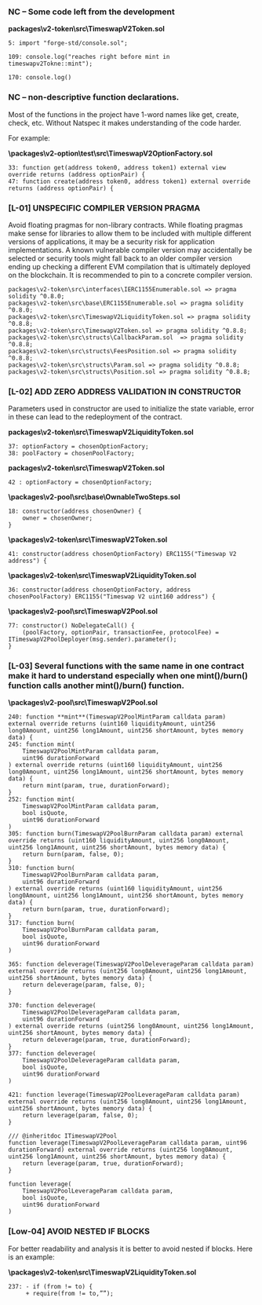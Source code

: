 ### NC – Some code left from the development

**packages\v2-token\src\TimeswapV2Token.sol**

    5: import "forge-std/console.sol";

    109: console.log("reaches right before mint in timeswapv2Tokne::mint");

    170: console.log()

### NC – non-descriptive function declarations.

Most of the functions in the project have 1-word names like get, create, check, etc. Without Natspec it makes understanding of the code harder.

For example:

**\packages\v2-option\test\src\TimeswapV2OptionFactory.sol**

    33: function get(address token0, address token1) external view override returns (address optionPair) {
    47: function create(address token0, address token1) external override returns (address optionPair) {

### [L-01] UNSPECIFIC COMPILER VERSION PRAGMA

Avoid floating pragmas for non-library contracts.
While floating pragmas make sense for libraries to allow them to be included with multiple different versions of applications, it may be a security risk for application implementations.
A known vulnerable compiler version may accidentally be selected or security tools might fall back to an older compiler version ending up checking a different EVM compilation that is ultimately deployed on the blockchain.
It is recommended to pin to a concrete compiler version.

    packages\v2-token\src\interfaces\IERC1155Enumerable.sol => pragma solidity ^0.8.0;
    packages\v2-token\src\base\ERC1155Enumerable.sol => pragma solidity ^0.8.0;
    packages\v2-token\src\TimeswapV2LiquidityToken.sol => pragma solidity ^0.8.8;
    packages\v2-token\src\TimeswapV2Token.sol => pragma solidity ^0.8.8;
    packages\v2-token\src\structs\CallbackParam.sol  => pragma solidity ^0.8.8;
    packages\v2-token\src\structs\FeesPosition.sol => pragma solidity ^0.8.8;
    packages\v2-token\src\structs\Param.sol => pragma solidity ^0.8.8;
    packages\v2-token\src\structs\Position.sol => pragma solidity ^0.8.8;

### [L-02] ADD ZERO ADDRESS VALIDATION IN CONSTRUCTOR 

Parameters used in constructor are used to initialize the state variable, error in these can lead to the redeployment of the contract.

**packages\v2-token\src\TimeswapV2LiquidityToken.sol**

    37: optionFactory = chosenOptionFactory;
    38: poolFactory = chosenPoolFactory;

**packages\v2-token\src\TimeswapV2Token.sol**

    42 : optionFactory = chosenOptionFactory;

**\packages\v2-pool\src\base\OwnableTwoSteps.sol**

    18: constructor(address chosenOwner) {
        owner = chosenOwner;
    }

**\packages\v2-token\src\TimeswapV2Token.sol**

    41: constructor(address chosenOptionFactory) ERC1155("Timeswap V2 address") {

**\packages\v2-token\src\TimeswapV2LiquidityToken.sol**

    36: constructor(address chosenOptionFactory, address chosenPoolFactory) ERC1155("Timeswap V2 uint160 address") {

**\packages\v2-pool\src\TimeswapV2Pool.sol**

    77: constructor() NoDelegateCall() { 
        (poolFactory, optionPair, transactionFee, protocolFee) = ITimeswapV2PoolDeployer(msg.sender).parameter();
    }



### [L-03] Several functions with the same name in one contract make it hard to understand especially when one mint()/burn() function calls another mint()/burn() function.

**\packages\v2-pool\src\TimeswapV2Pool.sol**

    240: function **mint**(TimeswapV2PoolMintParam calldata param) external override returns (uint160 liquidityAmount, uint256 long0Amount, uint256 long1Amount, uint256 shortAmount, bytes memory data) {
    245: function mint(
        TimeswapV2PoolMintParam calldata param,
        uint96 durationForward
    ) external override returns (uint160 liquidityAmount, uint256 long0Amount, uint256 long1Amount, uint256 shortAmount, bytes memory data) {
        return mint(param, true, durationForward);
    }
    252: function mint(
        TimeswapV2PoolMintParam calldata param,
        bool isQuote,
        uint96 durationForward
    )
    305: function burn(TimeswapV2PoolBurnParam calldata param) external override returns (uint160 liquidityAmount, uint256 long0Amount, uint256 long1Amount, uint256 shortAmount, bytes memory data) {
        return burn(param, false, 0);
    }
    310: function burn(
        TimeswapV2PoolBurnParam calldata param,
        uint96 durationForward
    ) external override returns (uint160 liquidityAmount, uint256 long0Amount, uint256 long1Amount, uint256 shortAmount, bytes memory data) {
        return burn(param, true, durationForward);
    }
    317: function burn(
        TimeswapV2PoolBurnParam calldata param,
        bool isQuote,
        uint96 durationForward
    )

    365: function deleverage(TimeswapV2PoolDeleverageParam calldata param) external override returns (uint256 long0Amount, uint256 long1Amount, uint256 shortAmount, bytes memory data) {
        return deleverage(param, false, 0);
    }

    370: function deleverage(
        TimeswapV2PoolDeleverageParam calldata param,
        uint96 durationForward
    ) external override returns (uint256 long0Amount, uint256 long1Amount, uint256 shortAmount, bytes memory data) {
        return deleverage(param, true, durationForward);
    }
    377: function deleverage(
        TimeswapV2PoolDeleverageParam calldata param,
        bool isQuote,
        uint96 durationForward
    )

    421: function leverage(TimeswapV2PoolLeverageParam calldata param) external override returns (uint256 long0Amount, uint256 long1Amount, uint256 shortAmount, bytes memory data) {
        return leverage(param, false, 0);
    }

    /// @inheritdoc ITimeswapV2Pool
    function leverage(TimeswapV2PoolLeverageParam calldata param, uint96 durationForward) external override returns (uint256 long0Amount, uint256 long1Amount, uint256 shortAmount, bytes memory data) {
        return leverage(param, true, durationForward);
    }

    function leverage(
        TimeswapV2PoolLeverageParam calldata param,
        bool isQuote,
        uint96 durationForward
    )

### [Low-04] AVOID NESTED IF BLOCKS

For better readability and analysis it is better to avoid nested if blocks. Here is an example:

**\packages\v2-token\src\TimeswapV2LiquidityToken.sol**

    237: - if (from != to) { 
         + require(from != to,””);


